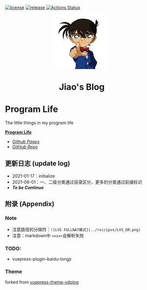 [![license](https://img.shields.io/github/license/joyous-x/blog.svg)](https://github.com/joyous-x/blog/blob/main/LICENSE)
[![release](https://img.shields.io/github/release/joyous-x/blog.svg)](https://github.com/joyous-x/blog/releases/latest)
[![Actions Status](https://github.com/joyous-x/blog/workflows/CI/badge.svg)](https://github.com/joyous-x/blog/actions)

<p align="center"><a href="https://github.com/joyous-x/" target="_blank" rel="noopener noreferrer"><img width="180" src="https://github.com/joyous-x/blog/blob/main/blog_raw/blog/rsc/cover.png" alt="logo"></a></p>

<h1 align="center">Jiao's Blog</h2>

# Program Life
The little things in my program life

[**Program Life**]()
- [*Github Pages*](https://joyous-x.github.io/blog/)
- [*GitHub Repo*](https://github.com/joyous-x/blog/)

## 更新日志 (update log)
- 2021-01-17：initialize
- 2021-06-01：一、二级分类通过目录区分，更多的分类通过前缀标识
- ***To be Continue***

## 附录 (Appendix)
### Note
- 注意路径的分隔符：``` ![LVS FULLNAT模式](../rsc/ipvs/LVS_DR.png) ```
- 注意：markdown中 ``` <xxx> ```会解析失败

### TODO:
- vuepress-plugin-baidu-tongji
### Theme
forked from [vuepress-theme-vdoing](https://github.com/xugaoyi/vuepress-theme-vdoing)
